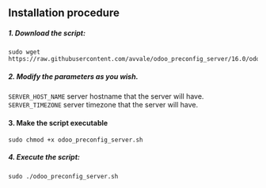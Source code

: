 ## Installation procedure

##### 1. Download the script:
```
sudo wget https://raw.githubusercontent.com/avvale/odoo_preconfig_server/16.0/odoo_preconfig_server.sh
```
##### 2. Modify the parameters as you wish.
```SERVER_HOST_NAME``` server hostname that the server will have.<br/>
```SERVER_TIMEZONE``` server timezone that the server will have.<br/>
#### 3. Make the script executable
```
sudo chmod +x odoo_preconfig_server.sh
```
##### 4. Execute the script:
```
sudo ./odoo_preconfig_server.sh
```
